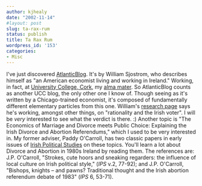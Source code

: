 ```yaml
---
author: kjhealy
date: "2002-11-14"
#layout: post
slug: ta-rax-rum
status: publish
title: Ta Rax Rum
wordpress_id: '153'
categories:
- Misc
---
```


I've just discovered [AtlanticBlog](http://atlanticblog.blogspot.com/ "AtlanticBlog"). It's by William Sjostrom, who describes himself as "an American economist living and working in Ireland." Working, in fact, at [University College, Cork](http://www.ucc.ie), my [alma mater](http://www.u.arizona.edu/~kjhealy%22). So AtlanticBlog counts as another UCC blog, the only other one I know of. Though seeing as it's written by a Chicago-trained economist, it's composed of fundamentally different elementary particles from this one. William's [research page](http://www.ucc.ie/~sjostrom/research/index.htm) says he's working, amongst other things, on "rationality and the Irish voter". I will be *very* interested to see what the verdict is there. :) Another topic is "The Economics of Marriage and Divorce meets Public Choice: Explaining the Irish Divorce and Abortion Referendums," which I used to be very interested in. My former adviser, Paddy O'Carroll, has two classic papers in early issues of [Irish Political Studies](http://www.frankcass.com/jnls/ips.htm) on these topics. You'll learn a lot about Divorce and Abortion in 1980s Ireland by reading them. The references are: J.P. O'Carroll, "Strokes, cute hoors and sneaking regarders: the influence of local culture on Irish political style," (*IPS* v.2, 77-92); and J.P. O'Carroll, "Bishops, knights – and pawns? Traditional thought and the Irish abortion referendum debate of 1983" (*IPS* 6, 53-71).
